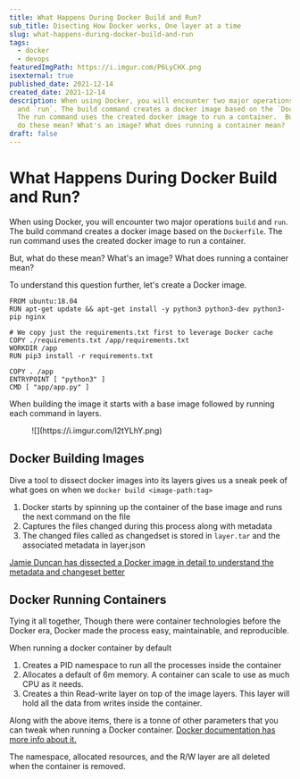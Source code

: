 ```yaml
---
title: What Happens During Docker Build and Run?
sub_title: Disecting How Docker works, One layer at a time
slug: what-happens-during-docker-build-and-run
tags:
  - docker
  - devops
featuredImgPath: https://i.imgur.com/P6LyCHX.png
isexternal: true
published_date: 2021-12-14
created_date: 2021-12-14
description: When using Docker, you will encounter two major operations `build`
  and `run`. The build command creates a docker image based on the `Dockerfile`.
  The run command uses the created docker image to run a container.  But, what
  do these mean? What's an image? What does running a container mean?
draft: false
---
```

# What Happens During Docker Build and Run?

When using Docker, you will encounter two major operations `build` and `run`. The build command creates a docker image based on the `Dockerfile`. The run command uses the created docker image to run a container.

But, what do these mean? What's an image? What does running a container mean?

To understand this question further, let's create a Docker image. 

```
FROM ubuntu:18.04
RUN apt-get update && apt-get install -y python3 python3-dev python3-pip nginx

# We copy just the requirements.txt first to leverage Docker cache
COPY ./requirements.txt /app/requirements.txt
WORKDIR /app
RUN pip3 install -r requirements.txt

COPY . /app
ENTRYPOINT [ "python3" ]
CMD [ "app/app.py" ]
```

When building the image it starts with a base image followed by running each command in layers.

<figure>
![](https://i.imgur.com/l2tYLhY.png)
</figure>

## Docker Building Images

Dive a tool to dissect docker images into its layers gives us a sneak peek of what goes on when we `docker build <image-path:tag>`

1. Docker starts by spinning up the container of the base image and runs the next command on the file
2. Captures the files changed during this process along with metadata
3. The changed files called as changedset is stored in `layer.tar` and the associated metadata in layer.json

[Jamie Duncan has dissected a Docker image in detail to understand the metadata and changeset better](https://medium.com/@jamieeduncan/dissecting-a-docker-container-image-6da2411fcebe)

## Docker Running Containers

Tying it all together, Though there were container technologies before the Docker era, Docker made the process easy, maintainable, and reproducible.

When running a docker container by default

1. Creates a PID namespace to run all the processes inside the container
2. Allocates a default of 6m memory. A container can scale to use as much CPU as it needs.
3. Creates a thin Read-write layer on top of the image layers. This layer will hold all the data from writes inside the container.

Along with the above items, there is a tonne of other parameters that you can tweak when running a Docker container. [Docker documentation has more info about it.](https://docs.docker.com/engine/reference/run/)

The namespace, allocated resources, and the R/W layer are all deleted when the container is removed.